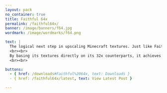 ```yaml
---
layout: pack
no_container: true
title: Faithful 64x
permalink: /faithful64x/
banner: /image/banners/f64.jpg
wordmark: /image/wordmarks/f64.png

text: |
  The logical next step in upscaling Minecraft textures. Just like Faithful 32x, this pack is based on the default art – masterfully remade in quadruple the resolution and adding just the right amount of extra detail for the perfect vanilla-style Minecraft experience.
  <br><br>
  By basing its textures directly on its 32x counterparts, it achieves great consistency between packs and is always improving in quality. If you're into detailed resource packs but still want that vanilla feel, this pack is for you!
  <br><br>

buttons:
  - { href: /downloads#Faithful%2064x, text: Downloads }
  - { href: /faithful64x/latest, text: View Latest Post }

---
```

